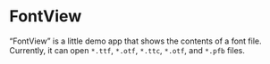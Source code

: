 # FontView

“FontView” is a little demo app that shows the contents of a font file.
Currently, it can open `*.ttf`, `*.otf`, `*.ttc`, `*.otf`, and `*.pfb` files.
